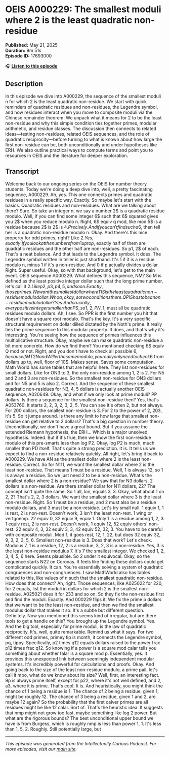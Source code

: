 # OEIS A000229: The smallest moduli where 2 is the least quadratic non-residue

**Published:** May 21, 2025  
**Duration:** 9m 51s  
**Episode ID:** 17693000

🎧 **[Listen to this episode](https://intellectuallycurious.buzzsprout.com/2529712/episodes/17693000-oeis-a000229-the-smallest-moduli-where-2-is-the-least-quadratic-non-residue)**

## Description

In this episode we dive into A000229, the sequence of the smallest moduli n for which 2 is the least quadratic non-residue. We start with quick reminders of quadratic residues and non-residues, the Legendre symbol, and how residues interact when you move to composite moduli via the Chinese remainder theorem. We unpack what it means for 2 to be the least non-residue and why this simple condition ties together primes, modular arithmetic, and residue classes. The discussion then connects to related ideas—testing non-residues, related OEIS sequences, and the role of quadratic reciprocity—before turning to what is known about how large the first non-residue can be, both unconditionally and under hypotheses like ERH. We also outline practical ways to compute terms and point you to resources in OEIS and the literature for deeper exploration.

## Transcript

Welcome back to our ongoing series on the OEIS for number theory students. Today we're doing a deep dive into, well, a pretty fascinating sequence, A000229. Ah, yes. This one connects primes and quadratic residues in a really specific way. Exactly. So maybe let's start with the basics. Quadratic residues and non-residues. What are we talking about there? Sure. So take an integer n, we say a number 2$ is a quadratic residue modulo. Well, if you can find some integer 6$ such that 6$ squared gives you 2$ when you reduce modulo n. Right, 6$ equiv q mod, like mod 5$ is a residue because 2$ is 2$ is 4$. Precisely. And if you can't find such a 6$, then tell her is a quadratic non-residue modulo n. Okay. And there's this nice property for odd primes, right? Like 2$. Yes, exactly. If you look at the numbers from 1 up to p$, exactly half of them are quadratic residues and the other half are non-residues. So p1, 2$ of each. That's a neat balance. And that leads to the Legendre symbol. It does. The Legendre symbol written in teller is just shorthand. It's 1 if it is a residue modulo n, minus 1 if it's a non-residue. And 0 if p actually divides a dollar. Right. Super useful. Okay, so with that background, let's get to the main event. OEIS sequence A000229. What defines this sequence, NM? So M is defined as the least positive integer dollar such that the long prime number, let's call it 2$. Like p2, p3, p4, 5, and so on. Exactly, those primes. We want the smallest dollar where TIS is the least quadratic non-residue modulo dollar. Whoa, okay, so two conditions there. QPIS has to be a non-residue modulo dollar? Yes. And crucially, every positive integer smaller than PS, so 1$, 2$, PN, 1$, must all be quadratic residues modulo dollars. Ah, I see. So PPR is the first number you hit that doesn't have a square root modulo. That's the key. It's a very specific structural requirement on dollar dilled dictated by the Noth's prime. It really ties the prime sequence to this modular property. It does, and that's why it's interesting. You're seeing how the sequence of primes influences this multiplicative structure. Okay, maybe we can make quadratic non-residue a bit more concrete. How do we find them? You mentioned checking 6$ equiv Q mod or not. Right, and you don't have to check all possible 6$, because if MT2N and Willer the same modulo, you really only need to check 6$ from dollars up to, well, floor of 10$. Makes sense. Saves some computation. Math World has some tables that are helpful here. They list non-residues for small dollars. Like for ON3 to 3, the only non-residue among 1, 2 is 2. For N5 and 2 and 3 are non-residues. So the smallest non-residue for ON3 dollars and for N5 and 5 is also 2. Correct. And the sequence of these smallest quadratic non-residues for N3, 4, 5 dollars is actually another OEIS sequence, A020649. Okay, and what if we only look at prime moduli? PP dollars. Is there a sequence for the smallest non-residue then? Yes, that's A053760. It starts 2, 2, 3, 2, 3, 2, 5. You can see it's often 2, but not always. For 200 dollars, the smallest non-residue is 3. For 2 to the power of 2, 203, it's 5. So it jumps around. Is there any limit to how large that smallest non-residue can get relative to 2 dollars? That's a big question in number theory. Unconditionally, we don't have a great bound. But if you assume the extended Riemann hypothesis, the ERH... Which is a major unsolved hypothesis. Indeed. But if it's true, then we know the first non-residue modulo of this pre-smarts less than log P2. Okay, log P2 is much, much smaller than PD itself. That's quite a strong prediction. It is. It tells us we expect to find a non-residue relatively quickly. All right, let's bring it back to A000229. We have AN as the smallest dollar where 2 is the least non-residue. Correct. So for N111, we want the smallest dollar where 2 is the least non-residue. That means 1 must be a residue. Well, 1 is always 12, so 1 is always a residue. So we just need 2 to be a non-residue. What's the smallest dollar where 2 is a non-residue? We saw that for N3 dollars, 2 dollars is a non-residue. Are there smaller dollar for N11 dollars, 22? The concept isn't quite the same. So 1 all, lon, equals 3, 3. Okay, what about 1 on 2, 2? That's 2, 2, 3 dollars. We want the smallest dollar where 3 is the least non-residue. Right. So 1 must be a residue, and 2 must also be a residue modulo dollars, and 3 must be a non-residue. Let's try small null. 1 equiv 1, 1 is rest, 2 is non-rest. Doesn't work, 3 isn't the least non-rest. 1 wing or vertgoemp. 22 equiv 0, 32 equiv 9, equiv 1. Only 1 is a residue among 1, 2, 3. 1 equiv rest, 2 is non-rest. Doesn't work, 1 equiv 12, 52 equiv others' non-rest. 22 equiv 4, 3, 32 equiv 3, 3, 42 equiv 52, 32, 3. You have to be careful with composite moduli. Mod 1, it goes rest, 12, 1, 22, but does 32 equiv 32, 9, 3, 2, 3, 5, 6. Smallest non-residue is 3. Does that work? Let's check. Modulus 7, 1 is a residue, 12, 2 is a residue, 3, 2, 3 is a non-residue. Yes, 3 is the least non-residue modulus 7. It's 7 the smallest integer. We checked 1, 2, 3, 4, 5, 6 here. Seems plausible. So 2 under it equivocal. Okay, so the sequence starts N22 on Coronas. It feels like finding these dollars could get complicated quickly. It can. You're essentially solving a system of quadratic congruences and non-congruences. I saw MathWorld also has tables related to this, like values of n such that the smallest quadratic non-residue. How does that connect? Ah, right. Those sequences, like A025022 for 220, for 2 equals, list the moduli in dollars for which 2 is the smallest non-residue. A025021 does it for 233 and so on. So they fix the non-residue first and find the moduli. Exactly. And 000229 flips it. We fix the prime p dollars that we want to be the least non-residue, and then we find the smallest modulus dollar that makes it so. It's a subtle but different question. Definitely. Now you mentioned this seems kind of irregular, but are there tools to get a handle on this? You brought up the Legendre symbol. Yes. And the big tool, especially for prime moduli, is the law of quadratic reciprocity. It's, well, quite remarkable. Remind us what it says. For two different odd primes, primey tip is month, it connects the Legendre symbol, pq, tippy. Specifically, p2 times q12 equals dollars raised to the power frac p12 times frac q12. So knowing if a power is a square mod calar tells you something about whether talar is a square mod p. Essentially, yes. It provides this unexpected link between seemingly independent modular systems. It's incredibly powerful for calculations and proofs. Okay. And going back to the size of the least non-residue modulo, a prime pail, let's call it mpo, what do we know about its size? Well, first, an interesting fact. 9p is always prime itself, except for p22, where it's not well defined, and 2, a3, where it is prime. That's cool. It is. And heuristically, you might think the chance of 1 being a residue is 1. The chance of 2 being a residue, given 1, might be roughly 12. The chance of 3 being a residue, given 1 and 2, are maybe 12 again? So the probability that the first calver primes are all residues might be like 12 calar. Sort of. That's the heuristic idea. It suggests that nmp might not grow too fast, maybe something like log 2 power. But what are the rigorous bounds? The best unconditional upper bound we have is from Burgess, which is roughly nmp is less than power 1, 1. It's less than 1, 5, 2. Roughly. Still potentially large, but

---
*This episode was generated from the Intellectually Curious Podcast. For more episodes, visit our [main site](https://intellectuallycurious.buzzsprout.com).*
